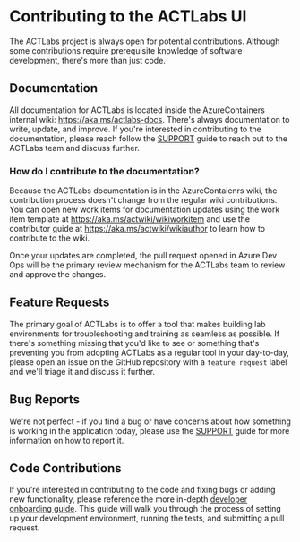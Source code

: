 # Contributing to the ACTLabs UI

The ACTLabs project is always open for potential contributions. Although some contributions require prerequisite knowledge of software development, there's more than just code.

## Documentation

All documentation for ACTLabs is located inside the AzureContainers internal wiki: <https://aka.ms/actlabs-docs>. There's always documentation to write, update, and improve. If you're interested in contributing to the documentation, please reach follow the [SUPPORT](./SUPPORT.md) guide to reach out to the ACTLabs team and discuss further.

### How do I contribute to the documentation?

Because the ACTLabs documentation is in the AzureContaienrs wiki, the contribution process doesn't change from the regular wiki contributions. You can open new work items for documentation updates using the work item template at <https://aka.ms/actwiki/wikiworkitem> and use the contributor guide at <https://aka.ms/actwiki/wikiauthor> to learn how to contribute to the wiki.

Once your updates are completed, the pull request opened in Azure Dev Ops will be the primary review mechanism for the ACTLabs team to review and approve the changes.

## Feature Requests

The primary goal of ACTLabs is to offer a tool that makes building lab environments for troubleshooting and training as seamless as possible. If there's something missing that you'd like to see or something that's preventing you from adopting ACTLabs as a regular tool in your day-to-day, please open an issue on the GitHub repository with a `feature request` label and we'll triage it and discuss it further.

## Bug Reports

We're not perfect - if you find a bug or have concerns about how something is working in the application today, please use the [SUPPORT](./SUPPORT.md) guide for more information on how to report it.

## Code Contributions

If you're interested in contributing to the code and fixing bugs or adding new functionality, please reference the more in-depth [developer onboarding guide](./docs/developer-onboarding.md). This guide will walk you through the process of setting up your development environment, running the tests, and submitting a pull request.
